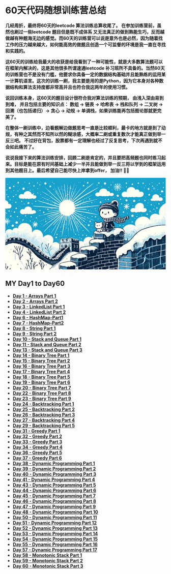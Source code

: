 # 60天代码随想训练营总结

**几经周折，最终将60天的leetcode 算法训练总算收尾了。 在参加训练营前，虽然也刷过一些leetcode 题目但是既不成体系 又无法真正的做到熟能生巧，反而越做越有种题海无边的感觉。而60天的训练营可以说是意外也是必然，因为随着找工作的压力越来越大，如何能高效的做题且创造一个可监督的环境是我一直在寻找和实践的。**

**这60天的训练给我最大的收获是给我看到了一种可能性，就是大多数算法题可以在框架内解决的，这是其他很多所谓速通leetcode 补习班所不具备的。当然60天的训练营也不是没有门槛，他要求你具备一定的数据结构基础并且能熟练的运用某一计算机语言。这次的训练一刷，我主要是用的是Python，因为它本身对各种数据结构和算法支持度都非常高并且也符合我这两年的使用习惯。**

**说回训练本身，这60天的题目设计很符合我对算法训练的预期， 由浅入深由易到到难， 并且包括主要的知识点： 数组 -> 链表 -> 哈希表 -> 栈和队列 -> 二叉树 -> 回溯（也包括递归）-> 贪心 -> 动规 -> 单调栈，如果训练能再包括图论那就更完美了。**


**在整体一刷训练中，边看题解边做题思考一直是比较顺利，最卡的地方就是到了动规，有种之其然而不知所以然的糊涂感，大概率二刷或重复数次才能真正做到举一反三吧。 不过好在背包，股票都有一定理解也经过了反复思考，下次再遇到就不会如此痛苦了。**

**说说我接下来的算法训练安排，回顾二刷是肯定的，并且要把高频题也同时练习起来。目标是能在原有时间基础上减少一半并且能做到举一反三将以学到的框架运用到其他题目上。最后希望自己能尽快上岸拿到offer， 加油!! 💪💪**



![my 60 days](https://github.com/samuelusc/Algomuscle/blob/main/assets/Day60s/60DayReview.webp)


## MY Day1 to Day60


- **[Day 1 - Arrays Part 1](https://github.com/samuelusc/Algomuscle/blob/main/Daily%20Algo%20Insights/Day01-Arrays-Part1.md)**
- **[Day 2 - Arrays Part 2](https://github.com/samuelusc/Algomuscle/blob/main/Daily%20Algo%20Insights/Day02-Arrays-Part2.md)**
- **[Day 3 - LinkedList Part 1](https://github.com/samuelusc/Algomuscle/blob/main/Daily%20Algo%20Insights/Day03-LinkedList-Part1.md)**
- **[Day 4 - LinkedList Part 2](https://github.com/samuelusc/Algomuscle/blob/main/Daily%20Algo%20Insights/Day04-LinkedList-Part2.md)**
- **[Day 6 - HashMap-Part1](https://github.com/samuelusc/Algomuscle/blob/main/Daily%20Algo%20Insights/Day06-HashMap-Part1.md)**
- **[Day 7 - HashMap-Part2](https://github.com/samuelusc/Algomuscle/blob/main/Daily%20Algo%20Insights/Day07-HashMap-Part2.md)**
- **[Day 8 - String Part 1](https://github.com/samuelusc/Algomuscle/blob/main/Daily%20Algo%20Insights/Day08-String-Part1.md)**
- **[Day 9 - String Part 2](https://github.com/samuelusc/Algomuscle/blob/main/Daily%20Algo%20Insights/Day09-String-Part2.md)**
- **[Day 10 - Stack and Queue Part 1](https://github.com/samuelusc/Algomuscle/blob/main/Daily%20Algo%20Insights/Day10-Stack%20and%20Queue-Part1.md)**
- **[Day 11 - Stack and Queue Part 2](https://github.com/samuelusc/Algomuscle/blob/main/Daily%20Algo%20Insights/Day11-Stack%20and%20Queue-Part2.md)**
- **[Day 13 - Stack and Queue Part 3](https://github.com/samuelusc/Algomuscle/blob/main/Daily%20Algo%20Insights/Day13-Stack%20and%20Queue-Part3.md)**
- **[Day 14 - Binary Tree Part 1](https://github.com/samuelusc/Algomuscle/blob/main/Daily%20Algo%20Insights/Day14-Binary%20Tree-Part1.md)**
- **[Day 15 - Binary Tree Part 2](https://github.com/samuelusc/Algomuscle/blob/main/Daily%20Algo%20Insights/Day15-Binary%20Tree-Part2.md)**
- **[Day 16 - Binary Tree Part 3](https://github.com/samuelusc/Algomuscle/blob/main/Daily%20Algo%20Insights/Day16-Binary%20Tree-Part3.md)**
- **[Day 17 - Binary Tree Part 4](https://github.com/samuelusc/Algomuscle/blob/main/Daily%20Algo%20Insights/Day17-Binary%20Tree-Part4.md)**
- **[Day 18 - Binary Tree Part 5](https://github.com/samuelusc/Algomuscle/blob/main/Daily%20Algo%20Insights/Day18-Binary%20Tree-Part5.md)**
- **[Day 19 - Binary Tree Part 6](https://github.com/samuelusc/Algomuscle/blob/main/Daily%20Algo%20Insights/Day19-Binary%20Tree-Part6.md)**
- **[Day 20 - Binary Tree Part 7](https://github.com/samuelusc/Algomuscle/blob/main/Daily%20Algo%20Insights/Day20%20-%20Binary%20Tree-Part7.md)**
- **[Day 22 - Binary Tree Part 8](https://github.com/samuelusc/Algomuscle/blob/main/Daily%20Algo%20Insights/Day22%20-%20Binary%20Tree-Part8.md)**
- **[Day 23 - Binary Tree Part 9](https://github.com/samuelusc/Algomuscle/blob/main/Daily%20Algo%20Insights/Day23%20-%20Binary%20Tree-Part9.md)**
- **[Day 24 - Backtracking Part 1](https://github.com/samuelusc/Algomuscle/blob/main/Daily%20Algo%20Insights/Day24%20-%20Backtracking-Part1.md)**
- **[Day 25 - Backtracking Part 2](https://github.com/samuelusc/Algomuscle/blob/main/Daily%20Algo%20Insights/Day25%20-%20Backtracking-Part2.md)**
- **[Day 26 - Backtracking Part 3](https://github.com/samuelusc/Algomuscle/blob/main/Daily%20Algo%20Insights/Day26%20-%20Backtracking-Part3.md)**
- **[Day 27 - Backtracking Part 4](https://github.com/samuelusc/Algomuscle/blob/main/Daily%20Algo%20Insights/Day27%20-%20Backtracking-Part4.md)**
- **[Day 29 - Backtracking Part 5](https://github.com/samuelusc/Algomuscle/blob/main/Daily%20Algo%20Insights/Day29%20-%20Backtracking-Part5.md)**
- **[Day 31 - Greedy Part 1](https://github.com/samuelusc/Algomuscle/blob/main/Daily%20Algo%20Insights/Day31%20-%20Greedy-Part1.md)**
- **[Day 32 - Greedy Part 2](https://github.com/samuelusc/Algomuscle/blob/main/Daily%20Algo%20Insights/Day32%20-%20Greedy-Part2.md)**
- **[Day 33 - Greedy Part 3](https://github.com/samuelusc/Algomuscle/blob/main/Daily%20Algo%20Insights/Day33%20-%20Greedy-Part3.md)**
- **[Day 34 - Greedy Part 4](https://github.com/samuelusc/Algomuscle/blob/main/Daily%20Algo%20Insights/Day34%20-%20Greedy-Part4.md)**
- **[Day 36 - Greedy Part 5](https://github.com/samuelusc/Algomuscle/blob/main/Daily%20Algo%20Insights/Day36%20-%20Greedy-Part5.md)**
- **[Day 37 - Greedy Part 6](https://github.com/samuelusc/Algomuscle/blob/main/Daily%20Algo%20Insights/Day37%20-%20Greedy-Part6.md)**
- **[Day 38 - Dynamic Programming Part 1](https://github.com/samuelusc/Algomuscle/blob/main/Daily%20Algo%20Insights/Day38%20-%20Dynamic%20Programming-Part1.md)**
- **[Day 39 - Dynamic Programming Part 2](https://github.com/samuelusc/Algomuscle/blob/main/Daily%20Algo%20Insights/Day39%20-%20Dynamic%20Programming-Part2.md)**
- **[Day 40 - Dynamic Programming Part 3](https://github.com/samuelusc/Algomuscle/blob/main/Daily%20Algo%20Insights/Day40%20-%20Dynamic%20Programming-Part3.md)**
- **[Day 41 - Dynamic Programming Part 4](https://github.com/samuelusc/Algomuscle/blob/main/Daily%20Algo%20Insights/Day41%20-%20Dynamic%20Programming-Part4.md)**
- **[Day 43 - Dynamic Programming Part 5](https://github.com/samuelusc/Algomuscle/blob/main/Daily%20Algo%20Insights/Day43%20-%20Dynamic%20Programming%20Part%205.md)**
- **[Day 44 - Dynamic Programming Part 6](https://github.com/samuelusc/Algomuscle/blob/main/Daily%20Algo%20Insights/Day44%20-%20Dynamic%20Programming-Part6.md)**
- **[Day 45 - Dynamic Programming Part 7](https://github.com/samuelusc/Algomuscle/blob/main/Daily%20Algo%20Insights/Day45%20-%20Dynamic%20Programming%20Part%207.md)**
- **[Day 46 - Dynamic Programming Part 8](https://github.com/samuelusc/Algomuscle/blob/main/Daily%20Algo%20Insights/Day46%20-%20Dynamic%20Programming-Part8.md)**
- **[Day 47 - Dynamic Programming Part 9](https://github.com/samuelusc/Algomuscle/blob/main/Daily%20Algo%20Insights/Day47%20-%20Dynamic%20Programming-Part9.md)**
- **[Day 48 - Dynamic Programming Part 10](https://github.com/samuelusc/Algomuscle/blob/main/Daily%20Algo%20Insights/Day48%20-%20Dynamic%20Programming%20Part%2010.md)**
- **[Day 50 - Dynamic Programming Part 11](https://github.com/samuelusc/Algomuscle/blob/main/Daily%20Algo%20Insights/Day50%20-%20Dynamic%20Programming%20Part%2011.md)**
- **[Day 51 - Dynamic Programming Part 12](https://github.com/samuelusc/Algomuscle/blob/main/Daily%20Algo%20Insights/Day51%20-%20Dynamic%20Programming%20Part%2012.md)**
- **[Day 52 - Dynamic Programming Part 13](https://github.com/samuelusc/Algomuscle/blob/main/Daily%20Algo%20Insights/Day52%20-%20Dynamic%20Programming%20Part%2013.md)**
- **[Day 53 - Dynamic Programming Part 14](https://github.com/samuelusc/Algomuscle/blob/main/Daily%20Algo%20Insights/Day53%20-%20Dynamic%20Programming%20Part%2014.md)**
- **[Day 54 - Dynamic Programming Part 15](https://github.com/samuelusc/Algomuscle/blob/main/Daily%20Algo%20Insights/Day54%20-%20Dynamic%20Programming%20Part%2015.md)**
- **[Day 55 - Dynamic Programming Part 16](https://github.com/samuelusc/Algomuscle/blob/main/Daily%20Algo%20Insights/Day55%20-%20Dynamic%20Programming%20Part%2016.md)**
- **[Day 57 - Dynamic Programming Part 17](https://github.com/samuelusc/Algomuscle/blob/main/Daily%20Algo%20Insights/Day57%20-%20%20Dynamic%20Programming%20Part%2017.md)**
- **[Day 58 - Monotonic Stack Part 1](https://github.com/samuelusc/Algomuscle/blob/main/Daily%20Algo%20Insights/Day58%20-%20Monotonic%20Stack%20Part%201.md)**
- **[Day 59 - Monotonic Stack Part 2](https://github.com/samuelusc/Algomuscle/blob/main/Daily%20Algo%20Insights/Day59%20-%20Monotonic%20Stack%20Part%202.md)**
- **[Day 60 - Monotonic Stack Part 3](https://github.com/samuelusc/Algomuscle/blob/main/Daily%20Algo%20Insights/Day60%20-%20Monotonic%20Stack%20Part%203.md)**

